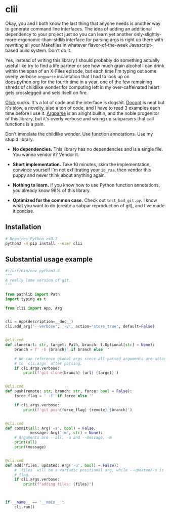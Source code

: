 # clii

Okay, you and I both know the last thing that anyone needs is another way to
generate command line interfaces. The idea of adding an additional dependency
to your project just so you can learn yet another
only-slightly-more-ergonomic-than-stdlib interface for parsing args is right up
there with rewriting all your Makefiles in whatever flavor-of-the-week
Javascript-based build system. Don't do it.

Yes, instead of writing this library I should probably do something actually
useful like try to find a life partner or see how much grain alcohol I can
drink within the span of an X-Files episode, but each time I'm typing out some
overly verbose `argparse` incantation that I had to look up on docs.python.org
for the fourth time in a year, one of the few remaining shreds of childlike
wonder for computing left in my over-caffeinated heart gets crosslegged and
sets itself on fire.

[Click](https://click.palletsprojects.com/en/7.x/) sucks. It's a lot of code
and the interface is dogshit. [Docopt](https://github.com/docopt/docopt) is
neat but it's slow, a novelty, also a ton of code, and I have to read 3
examples each time before I use it.
[Argparse](https://docs.python.org/3/library/argparse.html) is an alright
builtin, and the noble progenitor of this library, but it's overly verbose and
wiring up subparsers that call functions is a pain.

Don't immolate the childlike wonder. Use function annotations. Use my stupid
library.

- **No dependencies.** This library has no dependencies and is a single file.
  You wanna vendor it? Vendor it.

- **Short implementation.** Take 10 minutes, skim the implementation, convince
  yourself I'm not exfiltrating your `id_rsa`, then vendor this puppy and never
  think about anything again.

- **Nothing to learn.** if you know how to use Python function annotations, you
  already know 98% of this library. 

- **Optimized for the common case.** Check out `test_bad_git.py`. I know what
  you want to do (create a subpar reproduction of git), and I've made it
  concise. 


## Installation

```sh
# Requires Python >=3.7
python3 -m pip install --user clii
```

## Substantial usage example

```python
#!/usr/bin/env python3.8
"""
A really lame version of git.
"""

from pathlib import Path
import typing as t

from clii import App, Arg


cli = App(description=__doc__)
cli.add_arg('--verbose', '-v', action='store_true', default=False)


@cli.cmd
def clone(url: str, target: Path, branch: t.Optional[str] = None):
    branch = f' -b {branch}' if branch else ''

    # We can reference global args since all parsed arguments are attached
    # to `cli.args` after parsing.
    if cli.args.verbose:
        print(f'git clone{branch} {url} {target}')


@cli.cmd
def push(remote: str, branch: str, force: bool = False):
    force_flag = ' -f' if force else ''

    if cli.args.verbose:
        print(f'git push{force_flag} {remote} {branch}')


@cli.cmd
def commit(all: Arg('-a', bool) = False,
           message: Arg('-m', str) = None):
    # Arguments are --all, -a and --message, -m
    print(all)
    print(message)


@cli.cmd
def add(*files, updated: Arg('-u', bool) = False):
    # `files` will be a variadic positional arg, while --updated/-u is a bool
    # flag.
    if cli.args.verbose:
        print(f"adding files: {files}")



if __name__ == '__main__':
    cli.run() 
```

